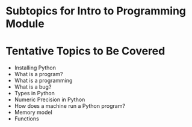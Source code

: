 # Subtopics for Intro to Programming Module

# Tentative Topics to Be Covered

* Installing Python
* What is a program?
* What is a programming 
* What is a bug?
* Types in Python
* Numeric Precision in Python
* How does a machine run a Python program?
* Memory model
* Functions
